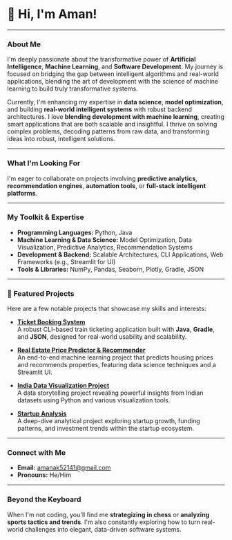 # 👋 Hi, I'm Aman!

---

### About Me

I'm deeply passionate about the transformative power of **Artificial Intelligence**, **Machine Learning**, and **Software Development**. My journey is focused on bridging the gap between intelligent algorithms and real-world applications, blending the art of development with the science of machine learning to build truly transformative systems.

Currently, I'm enhancing my expertise in **data science**, **model optimization**, and building **real-world intelligent systems** with robust backend architectures. I love **blending development with machine learning**, creating smart applications that are both scalable and insightful. I thrive on solving complex problems, decoding patterns from raw data, and transforming ideas into robust, intelligent solutions.

---

### What I'm Looking For

I'm eager to collaborate on projects involving **predictive analytics**, **recommendation engines**, **automation tools**, or **full-stack intelligent platforms**.

---

### My Toolkit & Expertise

* **Programming Languages:** Python, Java  
* **Machine Learning & Data Science:** Model Optimization, Data Visualization, Predictive Analytics, Recommendation Systems  
* **Development & Backend:** Scalable Architectures, CLI Applications, Web Frameworks (e.g., Streamlit for UI)  
* **Tools & Libraries:** NumPy, Pandas, Seaborn, Plotly, Gradle, JSON

---

### 🔧 Featured Projects

Here are a few notable projects that showcase my skills and interests:

* **[Ticket Booking System](https://github.com/Aman-sys-ui/Ticket_Booking_System)**  
  A robust CLI-based train ticketing application built with **Java**, **Gradle**, and **JSON**, designed for real-world usability and scalability.

* **[Real Estate Price Predictor & Recommender](https://github.com/Aman-sys-ui/Real-State-price-Predictor-and-recommendation-System)**  
  An end-to-end machine learning project that predicts housing prices and recommends properties, featuring data science techniques and a Streamlit UI.

* **[India Data Visualization Project](https://github.com/Aman-sys-ui/India_data_viz_project)**  
  A data storytelling project revealing powerful insights from Indian datasets using Python and various visualization tools.

* **[Startup Analysis](https://github.com/Aman-sys-ui/Startup_analysis)**  
  A deep-dive analytical project exploring startup growth, funding patterns, and investment trends within the startup ecosystem.

---

### Connect with Me

* **Email:** [amanak52141@gmail.com](mailto:amanak52141@gmail.com)  
* **Pronouns:** He/Him

---

### Beyond the Keyboard

When I'm not coding, you'll find me **strategizing in chess** or **analyzing sports tactics and trends**. I'm also constantly exploring how to turn real-world challenges into elegant, data-driven software systems.
